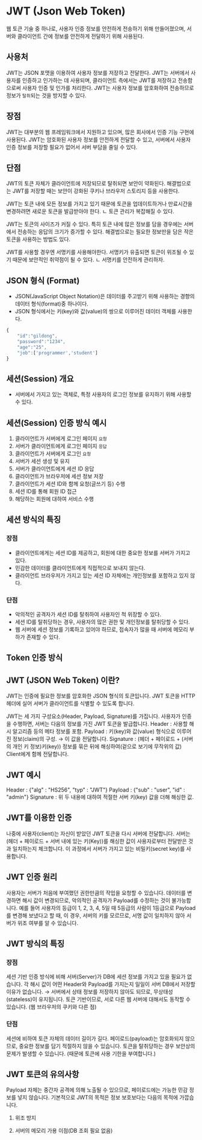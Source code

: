# JWT (Json Web Token)

웹 토큰 기술 중 하나로, 사용자 인증 정보를 안전하게 전송하기 위해 만들어졌으며, 서버와 클라이언트 간에 정보를 안전하게 전달하기 위해 사용된다.

## 사용처

JWT는 JSON 포맷을 이용하여 사용자 정보를 저장하고 전달한다.
JWT는 서버에서 사용자를 인증하고 인가하는 데 사용되며, 클라이언트 측에서는 JWT를 저장하고 전송함으로써 사용자 인증 및 인가를 처리한다.
JWT는 사용자 정보를 암호화하여 전송하므로 정보가 `탈취`되는 것을 방지할 수 있다.

## 장점

JWT는 대부분의 웹 프레임워크에서 지원하고 있으며, 많은 회사에서 인증 기능 구현에 사용된다.
JWT는 암호화된 사용자 정보를 안전하게 전달할 수 있고, 서버에서 사용자 인증 정보를 저장할 필요가 없어서 서버 부담을 줄일 수 있다.

## 단점

JWT의 토큰 자체가 클라이언트에 저장되므로 탈취되면 보안이 약화된다.
해결법으로는 JWT를 저장할 때는 보안이 강화된 쿠키나 브라우저 스토리지 등을 사용한다.

JWT는 토큰 내에 모든 정보를 가지고 있기 때문에 토큰을 업데이트하거나 만료시간을 변경하려면 새로운 토큰을 발급받아야 한다.
ㄴ 토큰 관리가 복잡해질 수 있다.

JWT는 토큰의 사이즈가 커질 수 있다. 특히 토큰 내에 많은 정보를 담을 경우에는 서버에서 전송하는 응답의 크기가 증가할 수 있다.
해결법으로는 필요한 정보만을 담은 작은 토큰을 사용하는 방법도 있다.

JWT를 사용할 경우엔 서명키를 사용해야한다. 서명키가 유출되면 토큰이 위조될 수 있기 때문에 보안적인 취약점이 될 수 있다.
ㄴ 서명키를 안전하게 관리하자.

## JSON 형식 (Format)

- JSON(JavaScript Object Notation)은 데이터를 주고받기 위해 사용하는 경향의 데이터 형식(format)중 하나이다.
- JSON 형식에서는 키(key)와 값(value)의 쌍으로 이루어진 데이터 객체를 사용한다.

```js
{
    "id":"gildong",
    "password":"1234",
    "age":"25",
    "job":['programmer','student']
}
```

## 세션(Session) 개요

- 서버에서 가지고 있는 객체로, 특정 사용자의 로그인 정보를 유지하기 위해 사용할 수 있다.

## 세션(Session) 인증 방식 예시

1. 클라이언트가 서버에게 로그인 페이지 `요청`
2. 서버가 클라이언트에게 로그인 페이지 `응답`
3. 클라이언트가 서버에게 로그인 `요청`
4. 서버가 세션 생성 및 유지
5. 서버가 클라이언트에게 세션 ID 응답
6. 클라이언트가 브라우저에 세션 정보 저장
7. 클라이언트가 세션 ID와 함께 요청(글쓰기 등) 수행
8. 세션 ID를 통해 회원 ID 접근
9. 해당하는 회원에 대하여 서비스 수행

## 세션 방식의 특징

### 장점

- 클라이언트에게는 세션 ID를 제공하고, 회원에 대한 중요한 정보를 서버가 가지고 있다.
- 민감한 데이터를 클라이언트에게 직접적으로 보내지 않는다.
- 클라이언트 브라우저가 가지고 있는 세션 ID 자체에는 개인정보를 포함하고 있지 않다.

### 단점

- 악의적인 공격자가 세션 ID를 탈취하여 사용자인 척 위장할 수 있다.
- 세션 ID를 탈취당하는 경우, 사용자의 많은 권한 및 개인정보를 탈취당할 수 있다.
- 웹 서버에 세션 정보를 기록하고 있어야 하므로, 접속자가 많을 때 서버에 메모리 부하가 존재할 수 있다.

## Token 인증 방식

## JWT (JSON Web Token) 이란?

JWT는 인증에 필요한 정보를 암호화한 JSON 형식의 토큰입니다.
JWT 토큰을 HTTP 헤더에 실어 서버가 클라이언트를 식별할 수 있도록 합니다.

JWT는 세 가지 구성요소(Header, Payload, Signature)를 가집니다.
사용자가 인증을 수행하면, 서버는 다음의 정보를 가진 JWT 토큰을 발급합니다.
Header : 사용할 해시 알고리즘 등의 메타 정보를 포함.
Payload : 키(key)와 값(value) 형식으로 이루어진 정보(claim)의 구성.
→ 이 값을 전달합니다.
Signature : (헤더 + 페이로드 + (서버의 개인 키 정보)키(key)) 정보를 묶은 뒤에 해싱하여(겉으로 보기에 무작위의 값) Client에게 함께 전달합니다.

## JWT 예시

Header : {"alg" : "HS256", "typ" : "JWT"}
Payload : {"sub" : "user", "id" : "admin"}
Signature : 위 두 내용에 대하여 적절한 서버 키(key) 값을 더해 해싱한 값.

## JWT를 이용한 인증

나중에 사용자(client)는 자신이 받았던 JWT 토큰을 다시 서버에 전달합니다.
서버는 (헤더 + 페이로드 + 서버 내에 있는 키(Key))를 해싱한 값이 사용자로부터 전달받은 것과 일치하는지 체크합니다.
이 과정에서 서버가 가지고 있는 비밀키(secret key)를 사용합니다.

## JWT 인증 원리

사용자는 서버가 처음에 부여했던 권한만큼의 작업을 요청할 수 있습니다.
데이터를 변경하면 해시 값이 변경되므로, 악의적인 공격자가 Payload를 수정하는 것이 불가능합니다.
예를 들어 사용자의 등급이 1, 2, 3, 4, 5일 때 5등급의 사람이 1등급으로 Payload를 변경해 보냈다고 할 때, 이 경우, 서버의 키를 모르므로, 서명 값이 일치하지 않아 서버가 위조 여부를 알 수 있습니다.

## JWT 방식의 특징

### 장점

세션 기반 인증 방식에 비해 서버(Server)가 DB에 세션 정보를 가지고 있을 필요가 없습니다.
각 해시 값이 어떤 Header와 Payload를 가지는지 일일이 서버 DB에서 저장할 이유가 없습니다.
→ 서버에서 상태 정보를 저장하지 않아도 되므로, 무상태성(stateless)이 유지됩니다.
토큰 기반이므로, 서로 다른 웹 서버에 대해서도 동작할 수 있습니다. (웹 브라우저의 쿠키와 다른 점)

### 단점

세션에 비하여 토큰 자체의 데이터 길이가 길다.
페이로드(payload)는 암호화되지 않으므로, 중요한 정보를 담기 적절하지 않을 수 있습니다.
토큰을 탈취당하는 경우 보안상의 문제가 발생할 수 있습니다. (때문에 토큰에 사용 기한을 부여합니다.)

## JWT 토큰의 유의사항

Payload 자체는 중간자 공격에 의해 노출될 수 있으므로, 페이로드에는 가능한 민감 정보를 넣지 않습니다.
기본적으로 JWT의 목적은 정보 보호보다는 다음의 목적에 가깝습니다.

1. 위조 방지

2. 서버의 메모리 가용 이점(DB 조회 필요 없음)
